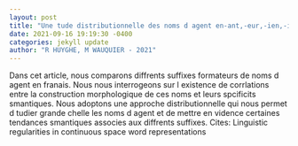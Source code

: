 ```yaml
--- 
layout: post 
title: "Une tude distributionnelle des noms d agent en-ant,-eur,-ien,-ier, et-iste" 
date: 2021-09-16 19:19:30 -0400 
categories: jekyll update 
author: "R HUYGHE, M WAUQUIER - 2021" 
--- 
```

Dans cet article, nous comparons diffrents suffixes formateurs de noms d agent en franais. Nous nous interrogeons sur l existence de corrlations entre la construction morphologique de ces noms et leurs spcificits smantiques. Nous adoptons une approche distributionnelle qui nous permet d tudier grande chelle les noms d agent et de mettre en vidence certaines tendances smantiques associes aux diffrents suffixes. Cites: Linguistic regularities in continuous space word representations